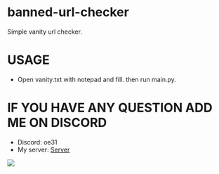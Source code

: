 # banned-url-checker
Simple vanity url checker.

# USAGE
- Open vanity.txt with notepad and fill. then run main.py.

# IF YOU HAVE ANY QUESTION ADD ME ON DISCORD
- Discord: oe31
- My server: [Server](https://discord.gg/bnqd6zezr2)

![](https://hits.sh/github.com/Yan-Jobs/banned-url-checker.svg)

